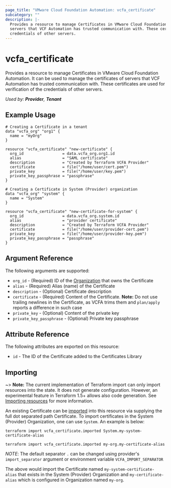 ```yaml
---
page_title: "VMware Cloud Foundation Automation: vcfa_certificate"
subcategory: ""
description: |-
  Provides a resource to manage Certificates in VMware Cloud Foundation Automation. It can be used to manage the certificates of
  servers that VCF Automation has trusted communication with. These certificates are used for verification of the
  credentials of other servers.
---
```


# vcfa\_certificate

Provides a resource to manage Certificates in VMware Cloud Foundation Automation. It can be used to manage the certificates of
servers that VCF Automation has trusted communication with. These certificates are used for verification of the
credentials of other servers.

_Used by: **Provider**, **Tenant**_

## Example Usage

```hcl
# Creating a Certificate in a tenant
data "vcfa_org" "org1" {
  name = "myOrg"
}

resource "vcfa_certificate" "new-certificate" {
  org_id                 = data.vcfa_org.org1.id
  alias                  = "SAML certificate"
  description            = "Created by Terraform VCFA Provider"
  certificate            = file("/home/user/cert.pem")
  private_key            = file("/home/user/key.pem")
  private_key_passphrase = "passphrase"
}

# Creating a Certificate in System (Provider) organization
data "vcfa_org" "system" {
  name = "System"
}

resource "vcfa_certificate" "new-certificate-for-system" {
  org_id                 = data.vcfa_org.system.id
  alias                  = "provider certificate"
  description            = "Created by Terraform VCFA Provider"
  certificate            = file("/home/user/provider-cert.pem")
  private_key            = file("/home/user/provider-key.pem")
  private_key_passphrase = "passphrase"
}
```

## Argument Reference

The following arguments are supported:

- `org_id` - (Required) ID of the [Organization](/providers/vmware/vcfa/latest/docs/resources/org) that owns the Certificate
- `alias` - (Required) Alias (name) of the Certificate
- `description` - (Optional) Certificate description
- `certificate` - (Required) Content of the Certificate. **Note:** Do not use trailing
  newlines in the Certificate, as VCFA trims them and `plan/apply` reports a difference in such case
- `private_key` - (Optional) Content of the private key
- `private_key_passphrase` - (Optional) Private key passphrase 

## Attribute Reference

The following attributes are exported on this resource:

- `id` - The ID of the Certificate added to the Certificates Library

## Importing

~> **Note:** The current implementation of Terraform import can only import resources into the
state. It does not generate configuration. However, an experimental feature in Terraform 1.5+ allows
also code generation. See [Importing resources][importing-resources] for more information.

An existing Certificate can be [imported][docs-import] into this resource
via supplying the full dot separated path Certificate. To import certificates in the System (Provider) Organization,
one can use `System`. An example is below:

```
terraform import vcfa_certificate.imported System.my-system-certificate-alias
```

```
terraform import vcfa_certificate.imported my-org.my-certificate-alias
```

_NOTE_: The default separator `.` can be changed using provider's `import_separator` argument or environment variable `VCFA_IMPORT_SEPARATOR`

The above would import the Certificate named `my-system-certificate-alias` that exists in the System (Provider) Organization and
`my-certificate-alias` which is configured in Organization named `my-org`.

[docs-import]: https://www.terraform.io/docs/import
[importing-resources]: /providers/vmware/vcfa/latest/docs/guides/importing_resources